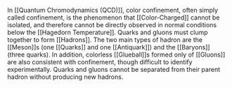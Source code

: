 In [[Quantum Chromodynamics (QCD)]], color confinement, often simply called confinement, is the phenomenon that [[Color-Charged]] cannot be isolated, and therefore cannot be directly observed in normal conditions below the [[Hagedorn Temperature]]. Quarks and gluons must clump together to form [[Hadrons]]. The two main types of hadron are the [[Meson]]s (one [[Quarks]] and one [[Antiquark]]) and the [[Baryons]] (three quarks). In addition, colorless [[Glueball]]s formed only of [[Gluons]] are also consistent with confinement, though difficult to identify experimentally. Quarks and gluons cannot be separated from their parent hadron without producing new hadrons.

